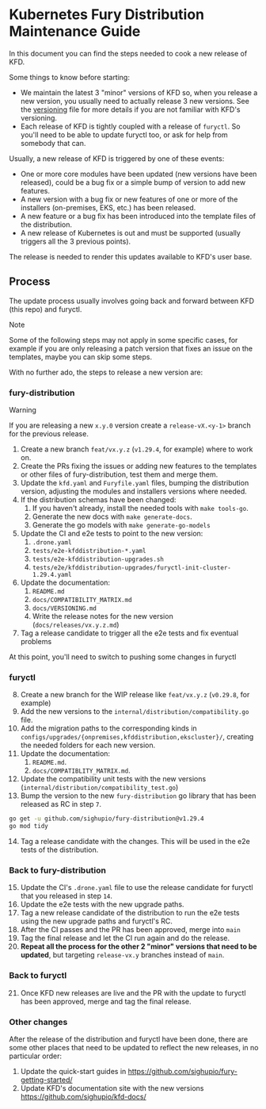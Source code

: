 # Kubernetes Fury Distribution Maintenance Guide

In this document you can find the steps needed to cook a new release of KFD.

Some things to know before starting:

- We maintain the latest 3 "minor" versions of KFD so, when you release a new version, you usually need to actually release 3 new versions. See the [versioning](docs/VERSIONING.md) file for more details if you are not familiar with KFD's versioning.
- Each release of KFD is tightly coupled with a release of `furyctl`. So you'll need to be able to update furyctl too, or ask for help from somebody that can.

Usually, a new release of KFD is triggered by one of these events:

- One or more core modules have been updated (new versions have been released), could be a bug fix or a simple bump of version to add new features.
- A new version with a bug fix or new features of one or more of the installers (on-premises, EKS, etc.) has been released.
- A new feature or a bug fix has been introduced into the template files of the distribution.
- A new release of Kubernetes is out and must be supported (usually triggers all the 3 previous points).

The release is needed to render this updates available to KFD's user base.

## Process

The update process usually involves going back and forward between KFD (this repo) and furyctl.

> [!NOTE]
> Some of the following steps may not apply in some specific cases, for example if you are only releasing a patch version that fixes an issue on the templates, maybe you can skip some steps.

With no further ado, the steps to release a new version are:

### fury-distribution

> [!WARNING]
> If you are releasing a new `x.y.0` version create a `release-vX.<y-1>` branch for the previous release.

1. Create a new branch `feat/vx.y.z` (`v1.29.4`, for example) where to work on.
2. Create the PRs fixing the issues or adding new features to the templates or other files of fury-distribution, test them and merge them.
3. Update the `kfd.yaml` and `Furyfile.yaml` files, bumping the distribution version, adjusting the modules and installers versions where needed.
4. If the distribution schemas have been changed:
   1. If you haven't already, install the needed tools with `make tools-go`.
   2. Generate the new docs with `make generate-docs`.
   3. Generate the go models with `make generate-go-models`
5. Update the CI and e2e tests to point to the new version:
   1. `.drone.yaml`
   2. `tests/e2e-kfddistribution-*.yaml`
   3. `tests/e2e-kfddistribution-upgrades.sh`
   4. `tests/e2e/kfddistribution-upgrades/furyctl-init-cluster-1.29.4.yaml`
6. Update the documentation:
   1. `README.md`
   2. `docs/COMPATIBILITY_MATRIX.md`
   3. `docs/VERSIONING.md`
   4. Write the release notes for the new version (`docs/releases/vx.y.z.md`)
7. Tag a release candidate to trigger all the e2e tests and fix eventual problems

At this point, you'll need to switch to pushing some changes in furyctl

### furyctl

8. Create a new branch for the WIP release like `feat/vx.y.z` (`v0.29.8`, for example)
9. Add the new versions to the `internal/distribution/compatibility.go` file.
10. Add the migration paths to the corresponding kinds in `configs/upgrades/{onpremises,kfddistribution,ekscluster}/`, creating the needed folders for each new version.
11. Update the documentation:
    1. `README.md`.
    2. `docs/COMPATIBLITY_MATRIX.md`.
12. Update the compatibility unit tests with the new versions (`internal/distribution/compatibility_test.go`)
13. Bump the version to the new `fury-distribution` go library that has been released as RC in step `7`.

```bash
go get -u github.com/sighupio/fury-distribution@v1.29.4
go mod tidy
```

14. Tag a release candidate with the changes. This will be used in the e2e tests of the distribution.

### Back to fury-distribution

15. Update the CI's `.drone.yaml` file to use the release candidate for furyctl that you released in step `14`.
16. Update the e2e tests with the new upgrade paths.
17. Tag a new release candidate of the distribution to run the e2e tests using the new upgrade paths and furyctl's RC.
18. After the CI passes and the PR has been approved, merge into `main`
19. Tag the final release and let the CI run again and do the release.
20. **Repeat all the process for the other 2 "minor" versions that need to be updated**, but targeting `release-vx.y` branches instead of `main`.

### Back to furyctl

21. Once KFD new releases are live and the PR with the update to furyctl has been approved, merge and tag the final release.

### Other changes

After the release of the distribution and furyctl have been done, there are some other places that need to be updated to reflect the new releases, in no particular order:

1. Update the quick-start guides in https://github.com/sighupio/fury-getting-started/
2. Update KFD's documentation site with the new versions https://github.com/sighupio/kfd-docs/
